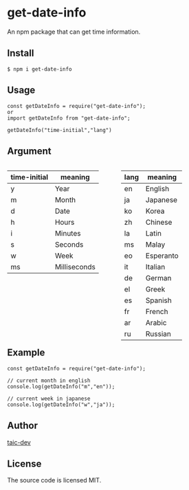 <style>
.column-left{
  float: left;
  width: 47.5%;
  text-align: left;
}
.column-right{
  float: right;
  width: 47.5%;
  text-align: left;
}
.column-one{
  float: left;
  width: 100%;
  text-align: left;
}
</style>

# get-date-info
 An npm package that can get time information.

## Install
```
$ npm i get-date-info
```

## Usage
```
const getDateInfo = require("get-date-info");
or
import getDateInfo from "get-date-info";

getDateInfo("time-initial","lang")
```

## Argument

<div class="column-one">
  <div class="column-left">

  |  time-initial | meaning       |
  | ----          | ----          |
  |  y            |  Year         |
  |  m            |  Month        |
  |  d            |  Date         |
  |  h            |  Hours        |
  |  i            |  Minutes      |
  |  s            |  Seconds      |
  |  w            |  Week         |
  |  ms           |  Milliseconds |

  </div>
  <div class="column-right">

  |  lang  | meaning     |
  | ----   | ----        |
  |  en    |  English    |
  |  ja    |  Japanese   |
  |  ko    |  Korea      |
  |  zh    |  Chinese    |
  |  la    |  Latin      |
  |  ms    |  Malay      |
  |  eo    |  Esperanto  |
  |  it    |  Italian    |
  |  de    |  German     |
  |  el    |  Greek      |
  |  es    |  Spanish    |
  |  fr    |  French     |
  |  ar    |  Arabic     |
  |  ru    |  Russian    |

  </div>

</div>

## Example
```
const getDateInfo = require("get-date-info");

// current month in english
console.log(getDateInfo("m","en"));

// current week in japanese
console.log(getDateInfo("w","ja"));
```

## Author
<a href="https://github.com/taic-dev">taic-dev</a>

## License
The source code is licensed MIT.